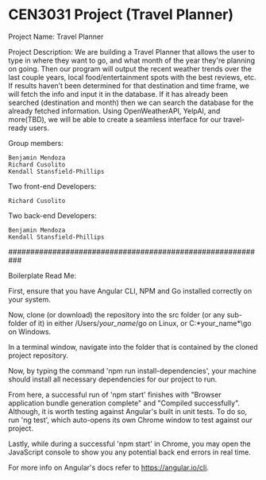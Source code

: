 # CEN3031 Project (Travel Planner)

Project Name: Travel Planner

Project Description: We are building a Travel Planner that allows the user to type in where they want to go, and what month of the year they're planning on going. Then our program will output the recent weather trends over the last couple years, local food/entertainment spots with the best reviews, etc. If results haven’t been determined for that destination and time frame, we will fetch the info and input it in the database. If it has already been searched (destination and month) then we can search the database for the already fetched information. Using OpenWeatherAPI, YelpAI, and more(TBD), we will be able to create a seamless interface for our travel-ready users.

Group members:

    Benjamin Mendoza
    Richard Cusolito
    Kendall Stansfield-Phillips

Two front-end Developers:

    Richard Cusolito

Two back-end Developers:

    Benjamin Mendoza
    Kendall Stansfield-Phillips


###########################################################

Boilerplate Read Me:

First, ensure that you have Angular CLI, NPM and Go installed correctly on your system.

Now, clone (or download) the repository into the src folder (or any sub-folder of it) in either /Users/*your_name*/go on Linux, or C:\*your_name*\go on Windows.

In a terminal window, navigate into the folder that is contained by the cloned project repository.

Now, by typing the command 'npm run install-dependencies', your machine should install all necessary dependencies for our project to run.

From here, a successful run of 'npm start' finishes with "Browser application bundle generation complete" and "Compiled successfully". Although, it is worth testing against Angular's built in unit tests. To do so, run 'ng test', which auto-opens its own Chrome window to test against our project.

Lastly, while during a successful 'npm start' in Chrome, you may open the JavaScript console to show you any potential back end errors in real time.

For more info on Angular's docs refer to https://angular.io/cli.
